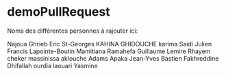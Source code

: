 # demoPullRequest


Noms des différentes personnes à rajouter ici:



Najoua Ghrieb
Eric St-Georges
KAHINA GHIDOUCHE
karima Saidi
Julien
Francis Lapointe-Boutin
Mamitiana Ramahefa
Guillaume Lemire
Rhayem cheker
massinissa aklouche
Adams Apaka
Jean-Yves Bastien
Fakhreddine Dhifallah
ourdia laouari
Yasmine






